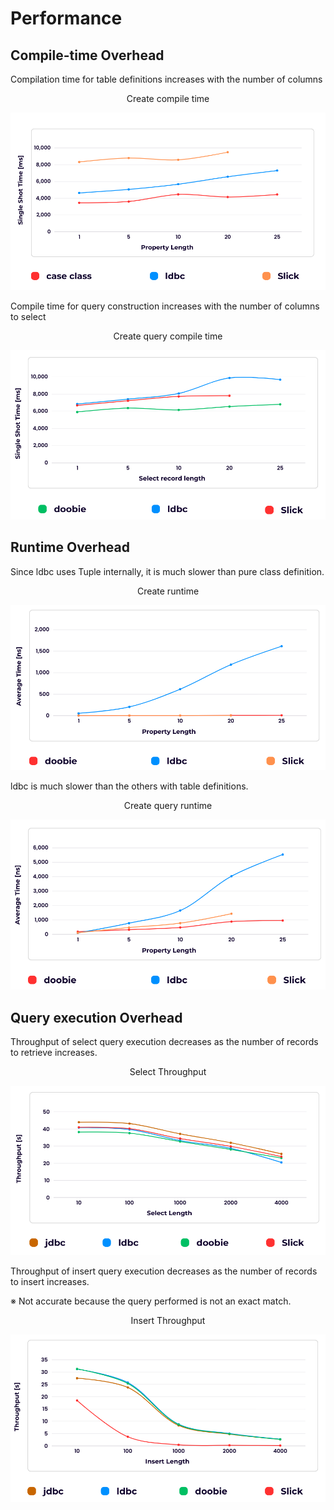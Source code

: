 # Performance

## Compile-time Overhead

Compilation time for table definitions increases with the number of columns

<p align="center">Create compile time</p>
<img src="../img/compile_create.png">

Compile time for query construction increases with the number of columns to select

<p align="center">Create query compile time</p>
<img src="../img/compile_create_query.png">

## Runtime Overhead

Since ldbc uses Tuple internally, it is much slower than pure class definition.

<p align="center">Create runtime</p>
<img src="../img/runtime_create.png">

ldbc is much slower than the others with table definitions.

<p align="center">Create query runtime</p>
<img src="../img/runtime_create_query.png">

## Query execution Overhead

Throughput of select query execution decreases as the number of records to retrieve increases.

<p align="center">Select Throughput</p>
<img src="../img/select_throughput.png">

Throughput of insert query execution decreases as the number of records to insert increases.

※ Not accurate because the query performed is not an exact match.

<p align="center">Insert Throughput</p>
<img src="../img/insert_throughput.png">
